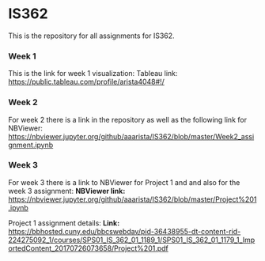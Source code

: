 # IS362
This is the repository for all assignments for IS362.

### **Week 1**
This is the link for week 1 visualization:
Tableau link: https://public.tableau.com/profile/arista4048#!/

### **Week 2**
For week 2 there is a link in the repository as well as the following link for NBViewer: 
https://nbviewer.jupyter.org/github/aaarista/IS362/blob/master/Week2_assignment.ipynb

### **Week 3**
For week 3 there is a link to NBViewer for Project 1 and and also for the week 3 assignment:
**NBViewer link:** https://nbviewer.jupyter.org/github/aaarista/IS362/blob/master/Project%201.ipynb

Project 1 assignment details:
**Link:** https://bbhosted.cuny.edu/bbcswebdav/pid-36438955-dt-content-rid-224275092_1/courses/SPS01_IS_362_01_1189_1/SPS01_IS_362_01_1179_1_ImportedContent_20170726073658/Project%201.pdf
